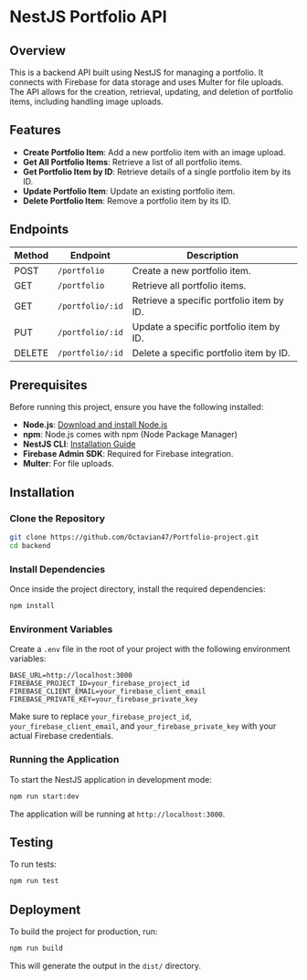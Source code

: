 
# NestJS Portfolio API

## Overview

This is a backend API built using NestJS for managing a portfolio. It connects with Firebase for data storage and uses Multer for file uploads. The API allows for the creation, retrieval, updating, and deletion of portfolio items, including handling image uploads.

## Features

- **Create Portfolio Item**: Add a new portfolio item with an image upload.
- **Get All Portfolio Items**: Retrieve a list of all portfolio items.
- **Get Portfolio Item by ID**: Retrieve details of a single portfolio item by its ID.
- **Update Portfolio Item**: Update an existing portfolio item.
- **Delete Portfolio Item**: Remove a portfolio item by its ID.

## Endpoints

| Method | Endpoint                | Description                                             |
|--------|-------------------------|---------------------------------------------------------|
| POST   | `/portfolio`            | Create a new portfolio item.                            |
| GET    | `/portfolio`            | Retrieve all portfolio items.                           |
| GET    | `/portfolio/:id`        | Retrieve a specific portfolio item by ID.               |
| PUT    | `/portfolio/:id`        | Update a specific portfolio item by ID.                 |
| DELETE | `/portfolio/:id`        | Delete a specific portfolio item by ID.                 |

## Prerequisites

Before running this project, ensure you have the following installed:

- **Node.js**: [Download and install Node.js](https://nodejs.org/)
- **npm**: Node.js comes with npm (Node Package Manager)
- **NestJS CLI**: [Installation Guide](https://docs.nestjs.com/cli/overview)
- **Firebase Admin SDK**: Required for Firebase integration.
- **Multer**: For file uploads.

## Installation

### Clone the Repository

```bash
git clone https://github.com/Octavian47/Portfolio-project.git
cd backend
```

### Install Dependencies

Once inside the project directory, install the required dependencies:

```bash
npm install
```

### Environment Variables

Create a `.env` file in the root of your project with the following environment variables:

```env
BASE_URL=http://localhost:3000
FIREBASE_PROJECT_ID=your_firebase_project_id
FIREBASE_CLIENT_EMAIL=your_firebase_client_email
FIREBASE_PRIVATE_KEY=your_firebase_private_key
```

Make sure to replace `your_firebase_project_id`, `your_firebase_client_email`, and `your_firebase_private_key` with your actual Firebase credentials.

### Running the Application

To start the NestJS application in development mode:

```bash
npm run start:dev
```

The application will be running at `http://localhost:3000`.

## Testing

To run tests:

```bash
npm run test
```

## Deployment

To build the project for production, run:

```bash
npm run build
```

This will generate the output in the `dist/` directory.


